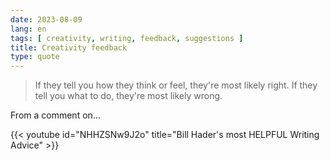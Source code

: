```yaml
---
date: 2023-08-09
lang: en
tags: [ creativity, writing, feedback, suggestions ]
title: Creativity feedback
type: quote
---
```


> If they tell you how they think or feel, they're most likely right. If they tell you what to do, they're most likely wrong.

From a comment on…

{{< youtube id="NHHZSNw9J2o" title="Bill Hader's most HELPFUL Writing Advice" >}}
